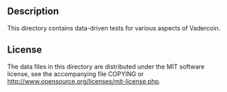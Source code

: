 Description
------------

This directory contains data-driven tests for various aspects of Vadercoin.

License
--------

The data files in this directory are distributed under the MIT software
license, see the accompanying file COPYING or
http://www.opensource.org/licenses/mit-license.php.

